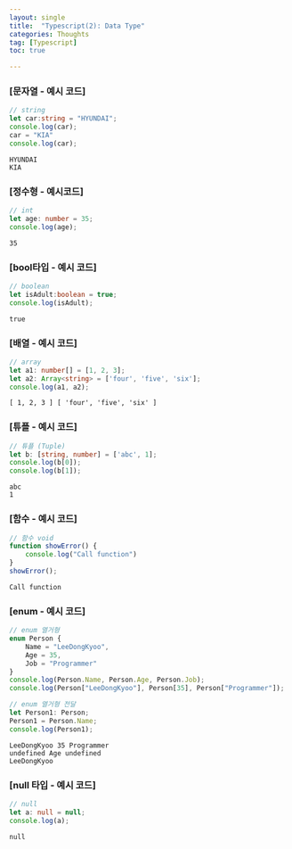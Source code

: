 ```yaml
---
layout: single
title:  "Typescript(2): Data Type"
categories: Thoughts
tag: [Typescript]
toc: true 

---
```


### [문자열 - 예시 코드]

```typescript
// string
let car:string = "HYUNDAI";
console.log(car);
car = "KIA"
console.log(car);
```

```
HYUNDAI
KIA
```



### [정수형 - 예시코드]

```typescript
// int
let age: number = 35;
console.log(age);
```

```
35
```



### [bool타입 - 예시 코드]

```typescript
// boolean
let isAdult:boolean = true;
console.log(isAdult);
```

```
true
```



### [배열 - 예시 코드]

```typescript
// array
let a1: number[] = [1, 2, 3];
let a2: Array<string> = ['four', 'five', 'six'];
console.log(a1, a2);
```

```
[ 1, 2, 3 ] [ 'four', 'five', 'six' ]
```





### [튜플 - 예시 코드]

```typescript
// 튜플 (Tuple)
let b: [string, number] = ['abc', 1];
console.log(b[0]);
console.log(b[1]);
```

```
abc
1
```





### [함수 - 예시 코드]

```typescript
// 함수 void
function showError() {
    console.log("Call function")
}
showError();
```

```
Call function
```





### [enum - 예시 코드]

```typescript
// enum 열거형
enum Person {
    Name = "LeeDongKyoo",
    Age = 35,
    Job = "Programmer"
}
console.log(Person.Name, Person.Age, Person.Job);
console.log(Person["LeeDongKyoo"], Person[35], Person["Programmer"]);

// enum 열거형 전달
let Person1: Person;
Person1 = Person.Name;
console.log(Person1);
```

```
LeeDongKyoo 35 Programmer
undefined Age undefined
LeeDongKyoo
```





### [null 타입 - 예시 코드]

```typescript
// null
let a: null = null;
console.log(a);
```

```
null
```



